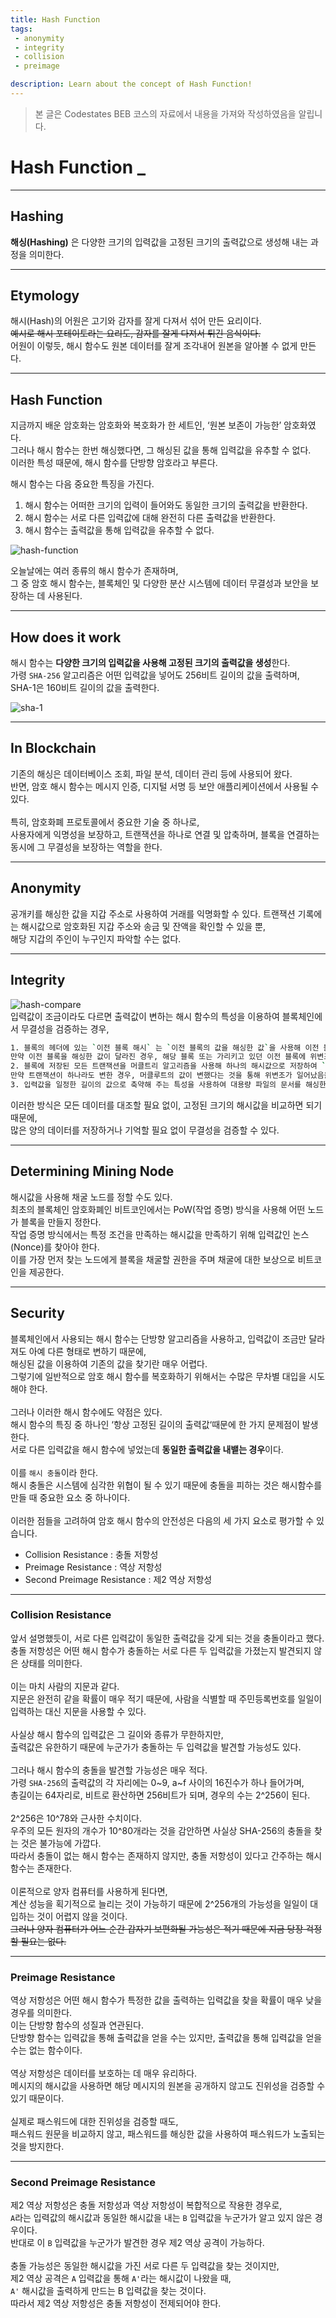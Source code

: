 ```yaml
---
title: Hash Function
tags: 
 - anonymity
 - integrity
 - collision
 - preimage

description: Learn about the concept of Hash Function!
---
```


> 본 글은 Codestates BEB 코스의 자료에서 내용을 가져와 작성하였음을 알립니다.  

# Hash Function _

---

## Hashing
**해싱(Hashing)** 은 다양한 크기의 입력값을 고정된 크기의 출력값으로 생성해 내는 과정을 의미한다.  

---

## Etymology
해시(Hash)의 어원은 고기와 감자를 잘게 다져서 섞어 만든 요리이다.  
~~예시로 해시 포테이토라는 요리도, 감자를 잘게 다져서 튀긴 음식이다.~~  
어원이 이렇듯, 해시 함수도 원본 데이터를 잘게 조각내어 원본을 알아볼 수 없게 만든다.  

---

## Hash Function
지금까지 배운 암호화는 암호화와 복호화가 한 세트인, ‘원본 보존이 가능한’ 암호화였다.  
그러나 해시 함수는 한번 해싱했다면, 그 해싱된 값을 통해 입력값을 유추할 수 없다.  
이러한 특성 때문에, 해시 함수를 단방향 암호라고 부른다.  

해시 함수는 다음 중요한 특징을 가진다.

1. 해시 함수는 어떠한 크기의 입력이 들어와도 동일한 크기의 출력값을 반환한다.  
2. 해시 함수는 서로 다른 입력값에 대해 완전히 다른 출력값을 반환한다.  
3. 해시 함수는 출력값을 통해 입력값을 유추할 수 없다.  

![hash-function](../../assets/img/hash-function.png)  

오늘날에는 여러 종류의 해시 함수가 존재하며,  
그 중 암호 해시 함수는, 블록체인 및 다양한 분산 시스템에 데이터 무결성과 보안을 보장하는 데 사용된다.  

---

## How does it work
해시 함수는 **다양한 크기의 입력값을 사용해 고정된 크기의 출력값을 생성**한다.  
가령 `SHA-256` 알고리즘은 어떤 입력값을 넣어도 256비트 길이의 값을 출력하며,  
SHA-1은 160비트 길이의 값을 출력한다.  

![sha-1](../../assets/img/sha-1.png)  

---

## In Blockchain
기존의 해싱은 데이터베이스 조회, 파일 분석, 데이터 관리 등에 사용되어 왔다.  
반면, 암호 해시 함수는 메시지 인증, 디지털 서명 등 보안 애플리케이션에서 사용될 수 있다.  
<br>
특히, 암호화폐 프로토콜에서 중요한 기술 중 하나로,  
사용자에게 익명성을 보장하고, 트랜잭션을 하나로 연결 및 압축하며, 블록을 연결하는 동시에 그 무결성을 보장하는 역할을 한다.  

---

## Anonymity  
공개키를 해싱한 값을 지갑 주소로 사용하여 거래를 익명화할 수 있다.
트랜잭션 기록에는 해시값으로 암호화된 지갑 주소와 송금 및 잔액을 확인할 수 있을 뿐,  
해당 지갑의 주인이 누구인지 파악할 수는 없다.

---

## Integrity
![hash-compare](../../assets/img/hash-compare.png)  
입력값이 조금이라도 다르면 출력값이 변하는 해시 함수의 특성을 이용하여 블록체인에서 무결성을 검증하는 경우,  

```bash
1. 블록의 헤더에 있는 `이전 블록 해시` 는 `이전 블록의 값을 해싱한 값`을 사용해 이전 블록을 가리킨다.  
만약 이전 블록을 해싱한 값이 달라진 경우, 해당 블록 또는 가리키고 있던 이전 블록에 위변조가 일어났음을 알 수 있다.
2. 블록에 저장된 모든 트랜잭션을 머클트리 알고리즘을 사용해 하나의 해시값으로 저장하여 `머클루트`를 만든다.  
만약 트랜잭션이 하나라도 변한 경우, 머클루트의 값이 변했다는 것을 통해 위변조가 일어났음을 알 수 있다.
3. 입력값을 일정한 길이의 값으로 축약해 주는 특성을 사용하여 대용량 파일의 문서를 해싱한 뒤, 해싱된 값만 비교하여 위변조가 일어났음을 알 수 있다.
```
이러한 방식은 모든 데이터를 대조할 필요 없이, 고정된 크기의 해시값을 비교하면 되기 때문에,  
많은 양의 데이터를 저장하거나 기억할 필요 없이 무결성을 검증할 수 있다.  

---

## Determining Mining Node
해시값을 사용해 채굴 노드를 정할 수도 있다.  
최초의 블록체인 암호화폐인 비트코인에서는 PoW(작업 증명) 방식을 사용해 어떤 노드가 블록을 만들지 정한다.  
작업 증명 방식에서는 특정 조건을 만족하는 해시값을 만족하기 위해 입력값인 논스(Nonce)를 찾아야 한다.  
이를 가장 먼저 찾는 노드에게 블록을 채굴할 권한을 주며 채굴에 대한 보상으로 비트코인을 제공한다.  

---

## Security
블록체인에서 사용되는 해시 함수는 단방향 알고리즘을 사용하고, 입력값이 조금만 달라져도 아예 다른 형태로 변하기 때문에,  
해싱된 값을 이용하여 기존의 값을 찾기란 매우 어렵다.  
그렇기에 일반적으로 암호 해시 함수를 복호화하기 위해서는 수많은 무차별 대입을 시도해야 한다.  
<br>
그러나 이러한 해시 함수에도 약점은 있다.  
해시 함수의 특징 중 하나인 ‘항상 고정된 길이의 출력값‘때문에 한 가지 문제점이 발생한다.  
서로 다른 입력값을 해시 함수에 넣었는데 **동일한 출력값을 내뱉는 경우**이다.  
<br>
이를 `해시 충돌`이라 한다.  
해시 충돌은 시스템에 심각한 위협이 될 수 있기 때문에 충돌을 피하는 것은 해시함수를 만들 때 중요한 요소 중 하나이다.  
<br>
이러한 점들을 고려하여 암호 해시 함수의 안전성은 다음의 세 가지 요소로 평가할 수 있습니다.

- Collision Resistance : 충돌 저항성
- Preimage Resistance : 역상 저항성
- Second Preimage Resistance : 제2 역상 저항성

---

### Collision Resistance
앞서 설명했듯이, 서로 다른 입력값이 동일한 출력값을 갖게 되는 것을 충돌이라고 했다.  
충돌 저항성은 어떤 해시 함수가 충돌하는 서로 다른 두 입력값을 가졌는지 발견되지 않은 상태를 의미한다.  
<br>
이는 마치 사람의 지문과 같다.  
지문은 완전히 같을 확률이 매우 적기 때문에, 사람을 식별할 때 주민등록번호를 일일이 입력하는 대신 지문을 사용할 수 있다.  
<br>
사실상 해시 함수의 입력값은 그 길이와 종류가 무한하지만,  
출력값은 유한하기 때문에 누군가가 충돌하는 두 입력값을 발견할 가능성도 있다.  
<br>
그러나 해시 함수의 충돌을 발견할 가능성은 매우 적다.  
가령 `SHA-256`의 출력값의 각 자리에는 0~9, a~f 사이의 16진수가 하나 들어가며,  
총길이는 64자리로, 비트로 환산하면 256비트가 되며, 경우의 수는 2^256이 된다.  
<br>
2^256은 10^78와 근사한 수치이다.  
우주의 모든 원자의 개수가 10^80개라는 것을 감안하면 사실상 SHA-256의 충돌을 찾는 것은 불가능에 가깝다.  
따라서 충돌이 없는 해시 함수는 존재하지 않지만, 충돌 저항성이 있다고 간주하는 해시 함수는 존재한다.  
<br>
이론적으로 양자 컴퓨터를 사용하게 된다면,  
계산 성능을 획기적으로 늘리는 것이 가능하기 때문에 2^256개의 가능성을 일일이 대입하는 것이 어렵지 않을 것이다.  
~~그러나 양자 컴퓨터가 어느 순간 갑자기 보편화될 가능성은 적기 때문에 지금 당장 걱정할 필요는 없다.~~  

---

### Preimage Resistance
역상 저항성은 어떤 해시 함수가 특정한 값을 출력하는 입력값을 찾을 확률이 매우 낮을 경우를 의미한다.  
이는 단방향 함수의 성질과 연관된다.  
단방향 함수는 입력값을 통해 출력값을 얻을 수는 있지만, 출력값을 통해 입력값을 얻을 수는 없는 함수이다.  
<br>
역상 저항성은 데이터를 보호하는 데 매우 유리하다.  
메시지의 해시값을 사용하면 해당 메시지의 원본을 공개하지 않고도 진위성을 검증할 수 있기 때문이다.  
<br>
실제로 패스워드에 대한 진위성을 검증할 때도,  
패스워드 원문을 비교하지 않고, 패스워드를 해싱한 값을 사용하여 패스워드가 노출되는 것을 방지한다.  

---

### Second Preimage Resistance
제2 역상 저항성은 충돌 저항성과 역상 저항성이 복합적으로 작용한 경우로,  
`A`라는 입력값의 해시값과 동일한 해시값을 내는 `B` 입력값을 누군가가 알고 있지 않은 경우이다.  
반대로 이 `B` 입력값을 누군가가 발견한 경우 제2 역상 공격이 가능하다.  
<br>
충돌 가능성은 동일한 해시값을 가진 서로 다른 두 입력값을 찾는 것이지만,  
제2 역상 공격은 `A` 입력값을 통해 `A'`라는 해시값이 나왔을 때,  
`A'` 해시값을 출력하게 만드는 B 입력값을 찾는 것이다.  
따라서 제2 역상 저항성은 충돌 저항성이 전제되어야 한다.